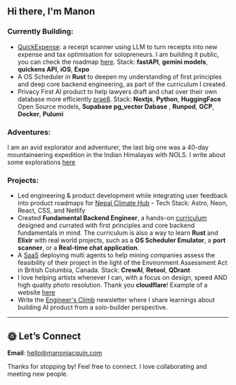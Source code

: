 ## Hi there, I'm Manon 

### Currently Building:    
- [QuickExpense](https://github.com/manonja/quickExpense): a receipt scanner using LLM to turn receipts into new expense and tax optimisation for solopreneurs. I am building it public, you can check the roadmap [here](https://www.notion.so/QuickExpense-Product-Roadmap-079fec152cf44a5aa7d0962387eb1740?source=copy_link). Stack: **fastAPI**, **gemini models**, **quickens API**, **iOS**, **Expo**
- A OS Scheduler in **Rust** to deepen my understanding of first principles and deep core backend engineering, as part of the curriculum I created.
- Privacy First AI product to help lawyers draft and chat over their own database more efficiently [prae8](https://www.prae8.com/). Stack: **Nextjs**, **Python**, **HuggingFace** Open Source models, **Supabase pg_vector Dabase** , **Runpod**, **GCP**, **Docker**, **Pulumi**

### Adventures: 
I am an avid explorator and adventurer, the last big one was a 40-day mountaineering expedition in the Indian Himalayas with NOLS. I write about some explorations [here](https://manon.substack.com/)

### Projects: 
- Led engineering & product development while integrating user feedback into product roadmaps for [Nepal Climate Hub](https://nepalclimatehub.org/) - Tech Stack: Astro, Neon, React, CSS, and Netlify
- Created **Fundamental Backend Engineer**, a hands-on [curriculum](https://github.com/manonja/Backend-Engineering-Fundamentals) designed and currated with first principles and core backend fundamentals in mind. The curriculum is also a way to learn **Rust** and **Elixir** with real world projects, such as a **OS Scheduler Emulator**, a **port scanner**, or a **Real-time chat application**.
- A [SaaS](https://github.com/manonja/mining-permits-agents) deploying multi agents to help mining companies assess the feasibility of their project in the light of the Environment Assessment Act in British Columbia, Canada. Stack: **CrewAI**, **Retool**, **QDrant**
- I love helping artists whenever I can, with a focus on design, speed AND high quality photo resolution. Thank you **cloudflare**! Example of a website [here](https://bossenbroek.photo/)
- Write the [Engineer's Climb](https://manonjacquin.substack.com/) newsletter where I share learnings about building AI product from a solo-builder perspective.

---  

## 🌞 Let’s Connect  
**Email**: [hello@manonjacquin.com](mailto:manon.jacquin@gmail.com)    

Thanks for stopping by! Feel free to connect. I love collaborating and meeting new people.
